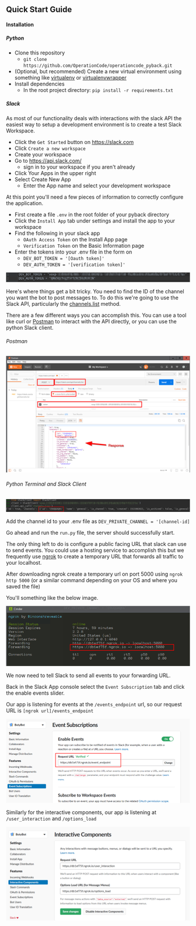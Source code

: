 ## Quick Start Guide

#### Installation
##### Python
- Clone this repository
    - `git clone https://github.com/OperationCode/operationcode_pyback.git`
- (Optional, but recommended) Create a new virtual environment using something like [virtualenv](https://virtualenv.pypa.io/en/stable/) or [virtualenvwrapper](https://virtualenvwrapper.readthedocs.io/en/latest/)
- Install dependencies
    - In the root project directory: `pip install -r requirements.txt`

##### Slack
As most of our functionality deals with interactions with the slack API the easiest way to setup a development environment is to create a test Slack Workspace.

- Click the `Get Started` button on https://slack.com
- Click `Create a new workspace`
- Create your workspace
- Go to https://api.slack.com/
    - sign in to your workspace if you aren't already
-  Click Your Apps in the upper right
- Select Create New App
    - Enter the App name and select your development workspace

At this point you'll need a few pieces of information to correctly configure the application.
- First create a file `.env` in the root folder of your pyback directory
- Click the `Install App` tab under settings and install the app to your workspace
- Find the following in your slack app
    - `OAuth Access Token` on the Install App page
    - `Verification Token` on the Basic Information page
- Enter the tokens into your .env file in the form on
    - `DEV_BOT_TOKEN = '[Oauth token]'`
    - `DEV_AUTH_TOKEN = '[verification token]'`

![.env image](/images/env.png)

Here's where things get a bit tricky.  You need to find the ID of the channel you want the bot to post messages to.
To do this we're going to use the Slack API, particularly the [channels.list](https://api.slack.com/methods/channels.list) method.

There are a few different ways you can accomplish this.
You can use a tool like curl or [Postman](https://www.getpostman.com/) to interact with the API directly, or you can use the python Slack client.

###### Postman
![postman](/images/postman.png)

###### Python Terminal and Slack Client
![channels](/images/channelsWithClient.png)

Add the channel id to your .env file as `DEV_PRIVATE_CHANNEL = '[channel-id]`

Go ahead and run the `run.py` file, the server should successfully start.

The only thing left to do is configure a public facing URL that slack can use to send events.
You could use a hosting service to accomplish this but we frequently use [ngrok](https://ngrok.com/) to create a temporary URL that forwards
all traffic to your localhost.

After downloading ngrok create a temporary url on port 5000 using `ngrok http 5000` (or a similar command depending on your OS and where you saved the file)

You'll something like the below image.

![ngrok](/images/ngrok.png)

We now need to tell Slack to send all events to your forwarding URL.

Back in the Slack App console select the `Event Subscription` tab and click the enable events slider.

Our app is listening for events at the `/events_endpoint` url, so our request URL is `[ngrok url]/events_endpoint`

![events](/images/events.png)

Similarly for the interactive components, our app is listening at `/user_interaction` and `/options_load`

![interactive](/images/interactive.png)